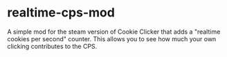 # realtime-cps-mod
A simple mod for the steam version of Cookie Clicker that adds a "realtime cookies per second" counter. This allows you to see how much your own clicking contributes to the CPS.
